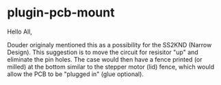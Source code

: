 # plugin-pcb-mount

Hello All,

Douder originaly mentioned this as a possibility for the SS2KND (Narrow Design). This suggestion is to move the circuit for resisitor "up" and eliminate the pin holes.  The case would then have a fence printed (or milled) at the bottom similar to the stepper motor (lid) fence,  which would allow the PCB to be "plugged in" (glue optional).
